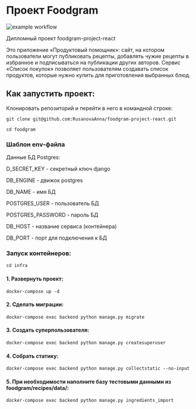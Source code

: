 # Проект Foodgram
![example workflow](https://github.com/RusanovaAnna/foodgram-project-react/actions/workflows/main.yml/badge.svg)

Дипломный проект foodgram-project-react

Это приложение «Продуктовый помощник»: сайт, на котором пользователи могут публиковать рецепты, добавлять чужие рецепты в избранное и подписываться на публикации других авторов. Сервис «Список покупок» позволяет пользователям создавать список продуктов, которые нужно купить для приготовления выбранных блюд.

## Как запустить проект:

Клонировать репозиторий и перейти в него в командной строке:

```
git clone git@github.com:RusanovaAnna/foodgram-project-react.git
```

```
cd foodgram
```

### Шаблон env-файла
Данные БД Postgres: 

D_SECRET_KEY - секретный ключ django

DB_ENGINE - движок postgres

DB_NAME - имя БД

POSTGRES_USER - пользователь БД

POSTGRES_PASSWORD - пароль БД

DB_HOST - название сервиса (контейнера)

DB_PORT - порт для подключения к БД 


### Запуск контейнеров:

```
cd infra
```

#### 1. Развернуть проект:
```
docker-compose up -d
```

#### 2. Сделать миграции:
```
docker-compose exec backend python manage.py migrate
```

#### 3. Создать суперпользователя:
```
docker-compose exec backend python manage.py createsuperuser
```

#### 4. Собрать статику:
```
docker-compose exec backend python manage.py collectstatic --no-input
```

#### 5. При необходимости наполните базу тестовыми данными из foodgram/recipes/data/:
```
docker-compose exec backend python manage.py ingredients_import
```


